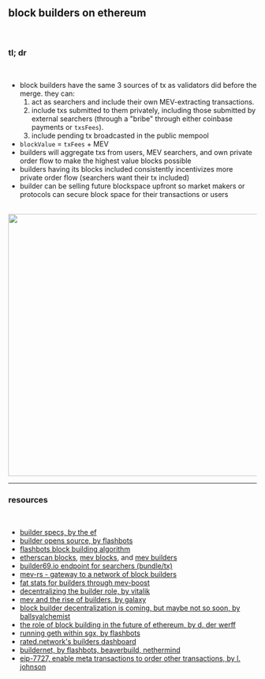 ## block builders on ethereum

<br>

### tl; dr

<br>

* block builders have the same 3 sources of tx as validators did before the merge. they can:
    1. act as searchers and include their own MEV-extracting transactions.
    2. include txs submitted to them privately, including those submitted by external searchers (through a "bribe" through either coinbase payments or `txsFees`).   
    3. include pending tx broadcasted in the public mempool
* `blockValue` = `txFees` + MEV
* builders will aggregate txs from users, MEV searchers, and own private order flow to make the highest value blocks possible
* builders having its blocks included consistently incentivizes more private order flow (searchers want their tx included)
* builder can be selling future blockspace upfront so market makers or protocols can secure block space for their transactions or users


<br>


<img width="530" src="https://user-images.githubusercontent.com/1130416/217417346-50916961-aaa2-49ef-ad10-2f623a959fa6.png">


<br>

----

### resources

<br>


* [builder specs, by the ef](https://github.com/ethereum/builder-specs)
* [builder opens source, by flashbots](https://github.com/flashbots/builder)
* [flashbots block building algorithm](https://writings.flashbots.net/searching-post-merge#blockbuilding-algorithm)
* [etherscan blocks](https://etherscan.io/blocks), [mev blocks](https://etherscan.io/blocks/label/mev-block), and [mev builders](https://etherscan.io/accounts/label/mev-builder)
* [builder69.io endpoint for searchers (bundle/tx)](https://builder0x69.io)
* [mev-rs - gateway to a network of block builders](https://github.com/ralexstokes/mev-rs)
* [fat stats for builders through mev-boost](https://www.mevpanda.com/)
* [decentralizing the builder role, by vitalik](https://hackmd.io/@vbuterin/distributed_builders#/)
* [mev and the rise of builders, by galaxy](https://www.galaxy.com/research/whitepapers/mev-the-rise-of-the-builders/)
* [block builder decentralization is coming, but maybe not so soon, by ballsyalchemist](https://bittokoin.substack.com/p/block-builder-decentralization-is)
* [the role of block building in the future of ethereum, by d. der werff](https://frontier.tech/beyond-extraction)
* [running geth within sgx, by flashbots](https://writings.flashbots.net/geth-inside-sgx)
* [rated.network's builders dashboard](https://www.rated.network/builders?network=mainnet&timeWindow=1d&page=1)
* [buildernet, by flashbots, beaverbuild, nethermind](https://buildernet.org/blog/introducing-buildernet)
* [eip-7727, enable meta transactions to order other transactions, by l. johnson](https://eips.ethereum.org/EIPS/eip-7727)
